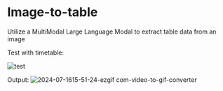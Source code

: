 ﻿# Image-to-table

Utilize a MultiModal Large Language Modal to extract table data from an image

Test with timetable:

![test](https://github.com/user-attachments/assets/927f399b-2bd1-4e43-9096-b26ed4e7bed5)

Output:
![2024-07-1615-51-24-ezgif com-video-to-gif-converter](https://github.com/user-attachments/assets/38f36dc3-1f9c-4482-86f2-5f6b2867fec1)
